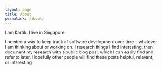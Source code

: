 ```yaml
---
layout: page
title: About
permalink: /about/
---
```


I am Kartik. I live in Singapore.  

I needed a way to keep track of software development over time – whatever I am thinking about or working on. I research things I find interesting, then document my research with a public blog post, which I can easily find and refer to later. Hopefully other people will find these posts helpful, relevant, or interesting.
